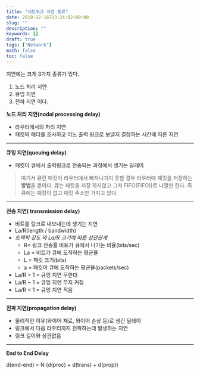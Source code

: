```yaml
---
title: "네트워크 지연 종류"
date: 2019-12-16T23:24:02+09:00
slug: ""
description: ""
keywords: []
draft: true
tags: ["Network"]
math: false
toc: false
---
```



지연에는 크게 3가지 종류가 있다.
1. 노드 처리 지연
2. 큐잉 지연 
3. 전파 지연
이다.


__노드 처리 지연(nodal processing delay)__
- 라우터에서의 처리 지연
- 패킷의 헤더를 조사하고 어느 출력 링크로 보낼지 결정하는 시간에 따른 지연

***
**__큐잉 지연(queuing delay)__**

- 패킷이 큐에서 출력링크로 전송되는 과정에서 생기는 딜레이  

> 여기서 큐란 패킷이 라우터에서 빠져나가지 못할 경우 라우터에 패킷을 저장하는 **방법**을 뿐이다. 큐는 패킷을 저장 하지않고 그저 FIFO(FIFO))로 나열만 한다. 즉 큐에는 패킷이 없고 패킷 주소만 가지고 있다.

***
__전송 지연( transmission delay)__
    
- 비트를 링크로 내보내는데 생기는 지연
- La/R(length / bandwidth)
- *트랙픽 강도 와 La/R 크기에 따른 상관관계*
    - R= 링크 전송률 비트가 큐에서 나가는 비율(bits/sec)
    - La = 비트가 큐에 도착하는 평균율
    - L = 패킷 크기(bits)
    - a = 패킷이 큐에 도착하는 평균율(packets/sec)
- La/R > 1 = 큐잉 지연 무한대
- La/R ~ 1 = 큐잉 지연 무지 커짐
- La/R < 1 = 큐잉 지연 적음

***
__전파 지연(propagation delay)__
- 물리적인 이유(와이어 재료, 와이어 손상 등)로 생긴 딜레이
- 링크에서 다음 라우터까지 전파하는데 발생하는 지연
- 링크 길이와 상관없음 

***
__End to End Delay__

d(end-end) = N (d(proc) + d(trans) + d(prop))
